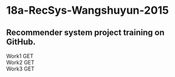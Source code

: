 # 18a-RecSys-Wangshuyun-2015
## Recommender system project training on GitHub.

Work1 GET <br>
Work2 GET <br>
Work3 GET  <br>
